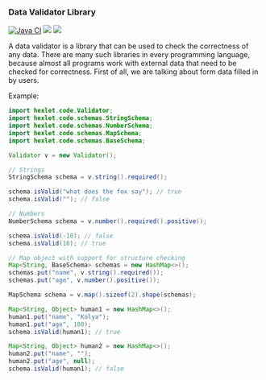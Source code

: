 ### Data Validator Library
[![Java CI](https://github.com/zHd4/java-project-78/actions/workflows/main.yml/badge.svg)](https://github.com/zHd4/java-project-78/actions/workflows/main.yml)
<a href="https://codeclimate.com/github/zHd4/java-project-78/maintainability"><img src="https://api.codeclimate.com/v1/badges/b3fccbe62b2f05ce0246/maintainability" /></a>
<a href="https://codeclimate.com/github/zHd4/java-project-78/test_coverage"><img src="https://api.codeclimate.com/v1/badges/b3fccbe62b2f05ce0246/test_coverage" /></a>

A data validator is a library that can be used to check the correctness of any data. There are many such libraries in every programming language, because almost all programs work with external data that need to be checked for correctness. First of all, we are talking about form data filled in by users.

Example:
```java
import hexlet.code.Validator;
import hexlet.code.schemas.StringSchema;
import hexlet.code.schemas.NumberSchema;
import hexlet.code.schemas.MapSchema;
import hexlet.code.schemas.BaseSchema;

Validator v = new Validator();

// Strings
StringSchema schema = v.string().required();

schema.isValid("what does the fox say"); // true
schema.isValid(""); // false

// Numbers
NumberSchema schema = v.number().required().positive();

schema.isValid(-10); // false
schema.isValid(10); // true

// Map object with support for structure checking
Map<String, BaseSchema> schemas = new HashMap<>();
schemas.put("name", v.string().required());
schemas.put("age", v.number().positive());

MapSchema schema = v.map().sizeof(2).shape(schemas);

Map<String, Object> human1 = new HashMap<>();
human1.put("name", "Kolya");
human1.put("age", 100);
schema.isValid(human1); // true

Map<String, Object> human2 = new HashMap<>();
human2.put("name", "");
human2.put("age", null);
schema.isValid(human1); // false
```